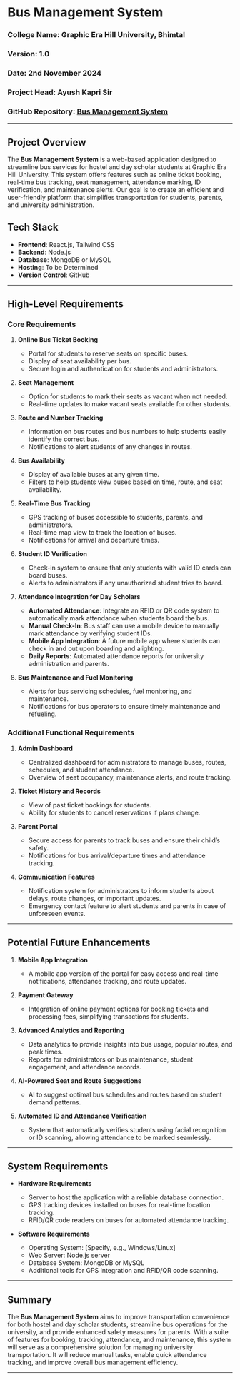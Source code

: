 # **Bus Management System**

### **College Name**: Graphic Era Hill University, Bhimtal  
### **Version**: 1.0  
### **Date**: 2nd November 2024  
### **Project Head**: Ayush Kapri Sir  
### **GitHub Repository**: [Bus Management System](https://github.com/AmanBhatt0910/Bus-Management-System.git)  

---

## **Project Overview**

The **Bus Management System** is a web-based application designed to streamline bus services for hostel and day scholar students at Graphic Era Hill University. This system offers features such as online ticket booking, real-time bus tracking, seat management, attendance marking, ID verification, and maintenance alerts. Our goal is to create an efficient and user-friendly platform that simplifies transportation for students, parents, and university administration.

## **Tech Stack**

- **Frontend**: React.js, Tailwind CSS
- **Backend**: Node.js
- **Database**: MongoDB or MySQL
- **Hosting**: To be Determined
- **Version Control**: GitHub

---

## **High-Level Requirements**

### **Core Requirements**
1. **Online Bus Ticket Booking**
   - Portal for students to reserve seats on specific buses.
   - Display of seat availability per bus.
   - Secure login and authentication for students and administrators.

2. **Seat Management**
   - Option for students to mark their seats as vacant when not needed.
   - Real-time updates to make vacant seats available for other students.

3. **Route and Number Tracking**
   - Information on bus routes and bus numbers to help students easily identify the correct bus.
   - Notifications to alert students of any changes in routes.

4. **Bus Availability**
   - Display of available buses at any given time.
   - Filters to help students view buses based on time, route, and seat availability.

5. **Real-Time Bus Tracking**
   - GPS tracking of buses accessible to students, parents, and administrators.
   - Real-time map view to track the location of buses.
   - Notifications for arrival and departure times.

6. **Student ID Verification**
   - Check-in system to ensure that only students with valid ID cards can board buses.
   - Alerts to administrators if any unauthorized student tries to board.

7. **Attendance Integration for Day Scholars**
   - **Automated Attendance**: Integrate an RFID or QR code system to automatically mark attendance when students board the bus.
   - **Manual Check-In**: Bus staff can use a mobile device to manually mark attendance by verifying student IDs.
   - **Mobile App Integration**: A future mobile app where students can check in and out upon boarding and alighting.
   - **Daily Reports**: Automated attendance reports for university administration and parents.

8. **Bus Maintenance and Fuel Monitoring**
   - Alerts for bus servicing schedules, fuel monitoring, and maintenance.
   - Notifications for bus operators to ensure timely maintenance and refueling.

### **Additional Functional Requirements**
1. **Admin Dashboard**
   - Centralized dashboard for administrators to manage buses, routes, schedules, and student attendance.
   - Overview of seat occupancy, maintenance alerts, and route tracking.

2. **Ticket History and Records**
   - View of past ticket bookings for students.
   - Ability for students to cancel reservations if plans change.

3. **Parent Portal**
   - Secure access for parents to track buses and ensure their child’s safety.
   - Notifications for bus arrival/departure times and attendance tracking.

4. **Communication Features**
   - Notification system for administrators to inform students about delays, route changes, or important updates.
   - Emergency contact feature to alert students and parents in case of unforeseen events.

---

## **Potential Future Enhancements**

1. **Mobile App Integration**
   - A mobile app version of the portal for easy access and real-time notifications, attendance tracking, and route updates.

2. **Payment Gateway**
   - Integration of online payment options for booking tickets and processing fees, simplifying transactions for students.

3. **Advanced Analytics and Reporting**
   - Data analytics to provide insights into bus usage, popular routes, and peak times.
   - Reports for administrators on bus maintenance, student engagement, and attendance records.

4. **AI-Powered Seat and Route Suggestions**
   - AI to suggest optimal bus schedules and routes based on student demand patterns.

5. **Automated ID and Attendance Verification**
   - System that automatically verifies students using facial recognition or ID scanning, allowing attendance to be marked seamlessly.

---

## **System Requirements**

- **Hardware Requirements**
   - Server to host the application with a reliable database connection.
   - GPS tracking devices installed on buses for real-time location tracking.
   - RFID/QR code readers on buses for automated attendance tracking.

- **Software Requirements**
   - Operating System: [Specify, e.g., Windows/Linux]
   - Web Server: Node.js server
   - Database System: MongoDB or MySQL
   - Additional tools for GPS integration and RFID/QR code scanning.

---

## **Summary**

The **Bus Management System** aims to improve transportation convenience for both hostel and day scholar students, streamline bus operations for the university, and provide enhanced safety measures for parents. With a suite of features for booking, tracking, attendance, and maintenance, this system will serve as a comprehensive solution for managing university transportation. It will reduce manual tasks, enable quick attendance tracking, and improve overall bus management efficiency.

---